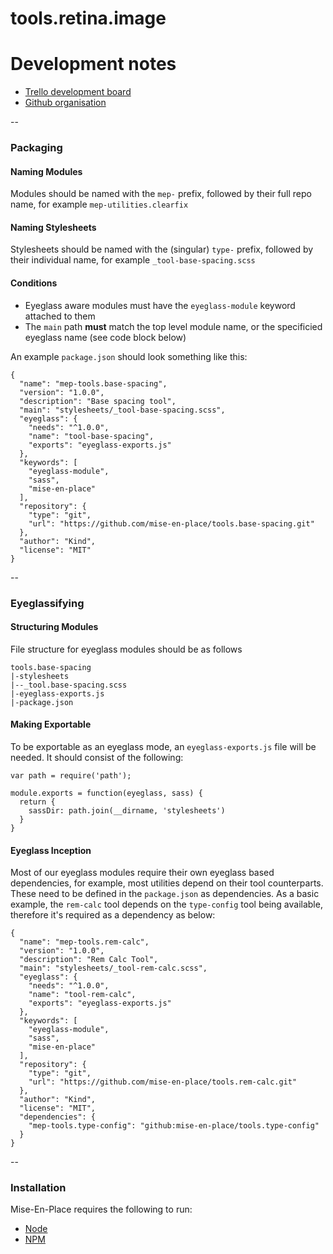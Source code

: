 # tools.retina.image

# Development notes

- [Trello development board](https://trello.com/b/TbbnXZIc/mise-en-place-development)
- [Github organisation](https://github.com/mise-en-place)

--

### Packaging
#### Naming Modules
Modules should be named with the `mep-` prefix, followed by their full repo name, for example `mep-utilities.clearfix`
#### Naming Stylesheets
Stylesheets should be named with the (singular) `type-` prefix, followed by their individual name, for example `_tool-base-spacing.scss`

#### Conditions
- Eyeglass aware modules must have the `eyeglass-module` keyword attached to them
- The `main` path **must** match the top level module name, or the specificied eyeglass name (see code block below)

An example `package.json` should look something like this:

```
{
  "name": "mep-tools.base-spacing",
  "version": "1.0.0",
  "description": "Base spacing tool",
  "main": "stylesheets/_tool-base-spacing.scss",
  "eyeglass": {
    "needs": "^1.0.0",
    "name": "tool-base-spacing",
    "exports": "eyeglass-exports.js"
  },
  "keywords": [
    "eyeglass-module",
    "sass",
    "mise-en-place"
  ],
  "repository": {
    "type": "git",
    "url": "https://github.com/mise-en-place/tools.base-spacing.git"
  },
  "author": "Kind",
  "license": "MIT"
}

```

--

### Eyeglassifying
#### Structuring Modules
File structure for eyeglass modules should be as follows

```
tools.base-spacing
|-stylesheets
|--_tool.base-spacing.scss
|-eyeglass-exports.js
|-package.json
```


#### Making Exportable

To be exportable as an eyeglass mode, an `eyeglass-exports.js` file will be needed. It should consist of the following:
```
var path = require('path');

module.exports = function(eyeglass, sass) {
  return {
    sassDir: path.join(__dirname, 'stylesheets')
  }
}
```

#### Eyeglass Inception
Most of our eyeglass modules require their own eyeglass based dependencies, for example, most utilities depend on their tool counterparts. These need to be defined in the `package.json` as dependencies. As a basic example, the `rem-calc` tool depends on the `type-config` tool being available, therefore it's required as a dependency as below:

```
{
  "name": "mep-tools.rem-calc",
  "version": "1.0.0",
  "description": "Rem Calc Tool",
  "main": "stylesheets/_tool-rem-calc.scss",
  "eyeglass": {
    "needs": "^1.0.0",
    "name": "tool-rem-calc",
    "exports": "eyeglass-exports.js"
  },
  "keywords": [
    "eyeglass-module",
    "sass",
    "mise-en-place"
  ],
  "repository": {
    "type": "git",
    "url": "https://github.com/mise-en-place/tools.rem-calc.git"
  },
  "author": "Kind",
  "license": "MIT",
  "dependencies": {
    "mep-tools.type-config": "github:mise-en-place/tools.type-config"
  }
}

```


--
### Installation
Mise-En-Place requires the following to run:

- [Node](#)
- [NPM](#)

